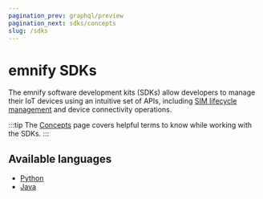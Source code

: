 ```yaml
---
pagination_prev: graphql/preview
pagination_next: sdks/concepts
slug: /sdks
---
```


# emnify SDKs

The emnify software development kits (SDKs) allow developers to manage their IoT devices using an intuitive set of APIs, including [SIM lifecycle management](/services/sim-lifecycle-management) and device connectivity operations.

:::tip
The [Concepts](/sdks/concepts) page covers helpful terms to know while working with the SDKs.
:::

## Available languages

- [Python](/sdks/python/quickstart)
- [Java](/sdks/java/quickstart)
